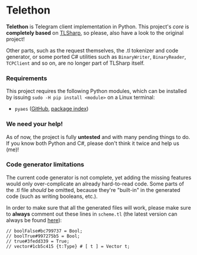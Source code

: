 # Telethon
**Telethon** is Telegram client implementation in Python. This project's _core_ is **completely based** on [TLSharp](https://github.com/sochix/TLSharp), so please, also have a look to the original project!

Other parts, such as the request themselves, the .tl tokenizer and code generator, or some ported C# utilities such as `BinaryWriter`, `BinaryReader`, `TCPClient` and so on, are no longer part of TLSharp itself.

### Requirements
This project requires the following Python modules, which can be installed by issuing `sudo -H pip install <module>` on a Linux terminal:
- `pyaes` ([GitHub](https://github.com/ricmoo/pyaes), [package index](https://pypi.python.org/pypi/pyaes))

### We need your help!
As of now, the project is fully **untested** and with many pending things to do. If you know both Python and C#, please don't think it twice and help us (me)!

### Code generator limitations
The current code generator is not complete, yet adding the missing features would only over-complicate an already hard-to-read code.
Some parts of the .tl file _should_ be omitted, because they're "built-in" in the generated code (such as writing booleans, etc.).

In order to make sure that all the generated files will work, please make sure to **always** comment out these lines in `scheme.tl`
(the latest version can always be found [here](https://github.com/telegramdesktop/tdesktop/blob/master/Telegram/SourceFiles/mtproto/scheme.tl)):

```tl
// boolFalse#bc799737 = Bool;
// boolTrue#997275b5 = Bool;
// true#3fedd339 = True;
// vector#1cb5c415 {t:Type} # [ t ] = Vector t;
```


 